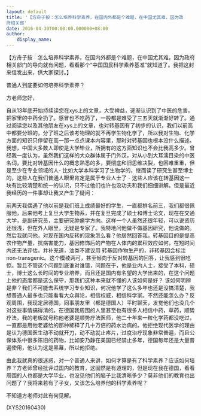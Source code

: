 ```yaml
---
layout: default
title: '【方舟子按：怎么培养科学素养，在国内外都是个难题，在中国尤其难，因为政
府相关部'
date: 2016-04-30T00:00:00.000000+08:00
author:
    display_name: 
---
```


【方舟子按：怎么培养科学素养，在国内外都是个难题，在中国尤其难，因为政府相关部门的导向就有问题，看看那个“中国国民科学素养基准”就知道了。我把这封来信发出来，供大家探讨。】

普通人到底要如何培养科学素养？

方老师您好，

自从13年底开始持续读您在xys上的文章，大受裨益，逐渐认识到了中医的危害，把家里的中药全扔了。感冒也不吃药了，一般都是难受了三五天就渐渐好转了。通过阅读您以及其他朋友在xys上的文章，也对转基因有了初步的认识，我们以前高中都要分班的，分了班之后该考物理的就不再学生物化学了，所以我对生物、化学方面的知识只停留在高一那一点点课本内容里，那时对转基因也根本没什么描述。我想，中国大多数人即使是大学毕业，所拥有的这方面知识也不会比我高多少。曾经我一度认为，虽然我们这样的大众群体属于门外汉，对从小到大耳濡目染的中医名词，要比对转基因什么的概念熟悉的多，要彻底和旧思维决裂，也困难重重，但是至少在专业领域的人-  比如大学本科学习了生物学的，继而读了研究生甚至博士的，这些人在我们普通人眼里肯定是属于专业人士了  -  这些人应该在转基因这一块有比较清楚和统一的认识，只不过他们也许也没功夫和我们细细讲解。但是最近我经历的一件事却让我又产生了疑问：

前两天我偶遇了他以前是我们班上成绩最好的学生，一直都排名前三，我们都很佩服他，后来他考上复旦大学生物系，并在复旦完成了硕士和博士论文，现在在交通大学，是副研究员，主要研究肿瘤学方向。这样一个人虽然还很年轻，可以说资历还很浅，但在外人眼里，无疑是专家了。我特地问他做不做基因研究，他说做的。然后我就问他，对现在国内反转的现象怎么看？他居然回答我，转基因目的是提高农作物产量，抗病害能力，基因修饰后的产物在人体内的累积效应如何，在短时间内还无法评估。并补充道，油类不建议用 转基因作物生产的，非转基因会标注non-transgenic。这个模棱两可，甚至倾向于反对转基因的回答，让我感到很吃惊。暂且不管这个问题到底谁对谁错，问题在于，他是业内人士，接受了本科，硕士，博士这么长时间的专业培养，而且还是国内有名望的大学出来的，在这个问题上他的态度都是这么保守，那我们这种本来就不懂的人该如何是好？ 该如何明辨是非？我们不可能去系统学习专业知识，何况他学了这么多年也还是没搞清楚，我想普通人最多也只能看看大众舆论，相信权威，相信科学家。不然还能怎么办？反观周围，我现定居德国，同事朋友里（都是德国人）平时聊天，发觉他们也没几个对这些事情搞得清的。在德国我周围的人里甚至也有很多人相信中药，草药，顺势疗法，我的老板就号称他老婆是顺势疗法医师，他二十年来一粒化学药都没吃过，一直都是用他老婆给的那种稀释了几十万倍的药水治病的。他拒绝现代医学的理由是认为德国医生动不动就开刀，动不动就止疼片，过度治疗现象非常普遍，而且公保体系中很多陈旧的药物，比如安乃静在美国已经禁止多年，德国每年还是大量普遍使用，他认为这是黑幕，所以他拒绝。

由此我就真的很迷惑，对一个普通人来讲，如何才算是有了科学素养？应该如何培养？方老师曾经批评过国内的教育，这固然是有道理的，但是现在我在德国，看看周围的人也都是大学毕业，也没见他们的脑子比我清晰多少？莫非他们的教育也出问题了？我将来若有了子女，又该怎么培养他的科学素养呢？

不知道方老师对此有何见解。

(XYS20160430)

